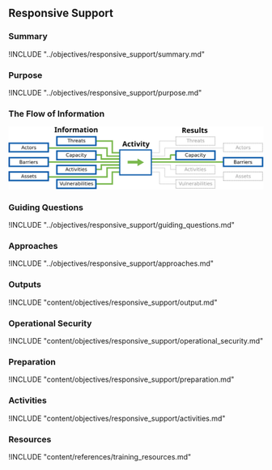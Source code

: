 ## Responsive Support

### Summary
!INCLUDE "../objectives/responsive_support/summary.md"

### Purpose
!INCLUDE "../objectives/responsive_support/purpose.md"

### The Flow of Information
![Responsive Support Information Flow](content/images/info_flows/responsive_support.svg)

### Guiding Questions
!INCLUDE "../objectives/responsive_support/guiding_questions.md"

### Approaches
!INCLUDE "../objectives/responsive_support/approaches.md"

### Outputs
!INCLUDE "content/objectives/responsive_support/output.md"

### Operational Security
!INCLUDE "content/objectives/responsive_support/operational_security.md"

### Preparation
!INCLUDE "content/objectives/responsive_support/preparation.md"

### Activities
!INCLUDE "content/objectives/responsive_support/activities.md"

### Resources
<div class="greybox">
!INCLUDE "content/references/training_resources.md"
</div>
